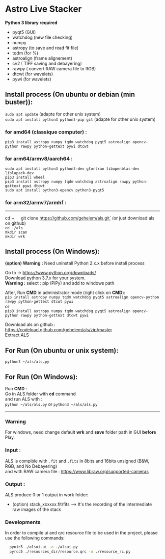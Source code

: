 # Astro Live Stacker

__Python 3 library required__
- pyqt5 (GUI)
- watchdog (new file checking)
- numpy 
- astropy (to save and read fit file)
- tqdm (for %)
- astroalign (frame alignement)
- cv2 ( TIFF saving and debayering)
- rawpy ( convert RAW camera file to RGB)
- dtcwt (for wavelets)
- pywi (for wavelets)

## Install process (On ubuntu or debian (min buster)): 

`sudo apt update` (adapte for other unix system)  
`sudo apt install python3 python3-pip git` (adapte for other unix system) 
### for amd64 (classique computer) :
`pip3 install astropy numpy tqdm watchdog pyqt5 astroalign opencv-python rawpy python-gettext pywi dtcwt`  
### for arm64/armv8/aarch64 :  
`sudo apt install python3 python3-dev gfortran libopenblas-dev liblapack-dev`  
`pip3 install wheel`  
`pip3 install astropy numpy tqdm watchdog astroalign rawpy python-gettext pywi dtcwt`   
`sudo apt install python3-opencv python3-pyqt5`  
### for arm32/armv7/armhf :  

____________________  
cd ~`  
`git clone https://github.com/gehelem/als.git`  (or just download als on github)  
`cd ./als`  
`mkdir scan`  
`mkdir wrk`  

## Install process (On Windows):
__(option) Warning :__ Need uninstall Python 2.x.x before install process


Go to -> https://www.python.org/downloads/  
Download python 3.7.x for your system.  
__Warning :__ select : pip (PiPy) and add to windows path  

After, Run __CMD__ in administrator mode (right click on __CMD__):  
`pip install astropy numpy tqdm watchdog pyqt5 astroalign opencv-python rawpy python-gettext dtcwt pywi`  
or  
`pip3 install astropy numpy tqdm watchdog pyqt5 astroalign opencv-python rawpy python-gettext dtcwt pywi`

Download als on github : https://codeload.github.com/gehelem/als/zip/master  
Extract ALS


## For Run (On ubuntu or unix system):
`python3 ~/als/als.py`

## For Run (On Windows):
Run __CMD__ :  
Go in ALS folder with __cd__ command  
and run ALS with :  
`python ~/als/als.py` or `python3 ~/als/als.py`
      
________________________________
### Warning 

For windows, need change default __wrk__ and __save__ folder path in GUI __before__ Play.

### Input :

ALS is compible with `.fit` and `.fits` in 8bits and 16bits unsigned (B&W, RGB, and No Debayering)  
and with RAW camera file : https://www.libraw.org/supported-cameras

### Output :

ALS produce 0 or 1 output in work folder: 
- (option) stack_xxxxxx.fit/fits --> It's the recording of the intermediate raw images of the stack

### Developments
In order to compile ui and qrc resource file to be used in the project, please use the following commands:
```bash
  pyuic5 ./alsui.ui -o ./alsui.py 
  pyrcc5 ./resources_dir/resource.qrc -o ./resource_rc.py
```

